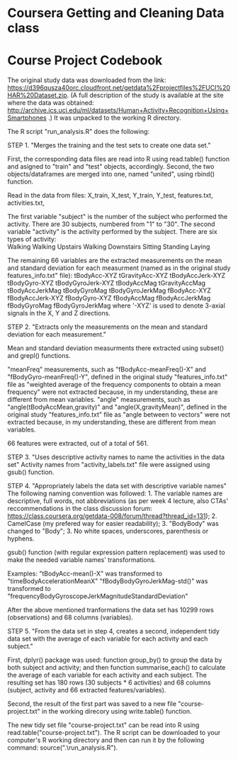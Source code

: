 Coursera Getting and Cleaning Data class
======================
Course Project Codebook
=========================


The original study data was downloaded from the link: https://d396qusza40orc.cloudfront.net/getdata%2Fprojectfiles%2FUCI%20HAR%20Dataset.zip. (A full description of the study is available at the site where the data was obtained: http://archive.ics.uci.edu/ml/datasets/Human+Activity+Recognition+Using+Smartphones .)
It was unpacked to the working R directory.

The R script "run_analysis.R" does the following:

STEP 1. "Merges the training and the test sets to create one data set."

First, the corresponding data files are read into R using read.table() function and asigned to "train" and "test" objects, accordingly.
Second, the two objects/dataframes are merged into one, named "united", using rbind() function.


Read in the data from files: X_train, X_test, Y_train, Y_test, features.txt, activities.txt, 

The first variable "subject" is the number of the subject who performed the activity. There are 30 subjects, numbered from "1" to "30".
The second variable "activity" is the activity performed by the subject. There are six types of activity:  
	Walking
	Walking Upstairs
	Walking Downstairs
	Sitting
	Standing
	Laying

The remaining 66 variables are the extracted measurements on the mean and standard deviation for each measurment (named as in the original study features_info.txt" file): 
tBodyAcc-XYZ
tGravityAcc-XYZ
tBodyAccJerk-XYZ
tBodyGyro-XYZ
tBodyGyroJerk-XYZ
tBodyAccMag
tGravityAccMag
tBodyAccJerkMag
tBodyGyroMag
tBodyGyroJerkMag
fBodyAcc-XYZ
fBodyAccJerk-XYZ
fBodyGyro-XYZ
fBodyAccMag
fBodyAccJerkMag
fBodyGyroMag
fBodyGyroJerkMag
where '-XYZ' is used to denote 3-axial signals in the X, Y and Z directions.




STEP 2. "Extracts only the measurements on the mean and standard deviation for each measurement."

Mean and standard deviation measurments there extracted using subset() and grepl() functions.

"meanFreq" measurements, such as "fBodyAcc-meanFreq()-X" and "fBodyGyro-meanFreq()-Y", defined in the original study "features_info.txt" file as "weighted average of the frequency components to obtain a mean frequency" were not extracted because, in my understanding, these are different from mean variables.
"angle" measurements, such as "angle(tBodyAccMean,gravity)" and "angle(X,gravityMean)",  defined in the original study "features_info.txt" file as "angle between to vectors" were not extracted because, in my understanding, these are different from mean variables.

66 features were extracted, out of a total of 561.


STEP 3. "Uses descriptive activity names to name the activities in the data set" 
Activity names from "activity_labels.txt" file were assigned using gsub() function.


STEP 4. "Appropriately labels the data set with descriptive variable names" 
The following naming convention was followed:
	1. The variable names are descriptive, full words, not abbreviations (as per week 4 lecture, also CTAs' reccommendations in the class discussion forum: https://class.coursera.org/getdata-008/forum/thread?thread_id=131);
	2. CamelCase (my prefered way for easier readability);
	3. "BodyBody" was changed to "Body";
	3. No white spaces, underscores, parenthesis or hyphens.

gsub() function (with regular expression pattern replacement) was used to make the needed variable names' transformations.

Examples:
"tBodyAcc-mean()-X" was transformed to "timeBodyAccelerationMeanX"
"fBodyBodyGyroJerkMag-std()" was transformed to "frequencyBodyGyroscopeJerkMagnitudeStandardDeviation"


After the above mentioned tranformations the data set has 10299 rows (observations) and 68 columns (variables).

STEP 5. "From the data set in step 4, creates a second, independent tidy data set with the average of each variable for each activity and each subject."

First, dplyr() package was used: function group_by() to group the data by both subject and activity; and then function summarise_each() to calculate the average of each variable for each activity and each subject.
The resulting set has 180 rows (30 subjects * 6 activities) and 68 columns (subject, activity and 66 extracted features/variables).

Second, the result of the first part was saved to a new file "course-project.txt" in the working direcory using write.table() function.


The new tidy set file "course-project.txt" can be read into R using read.table("course-project.txt").
The R script can be downloaded to your computer's R working directory and then can run it by the following command: source(".\\run_analysis.R").
